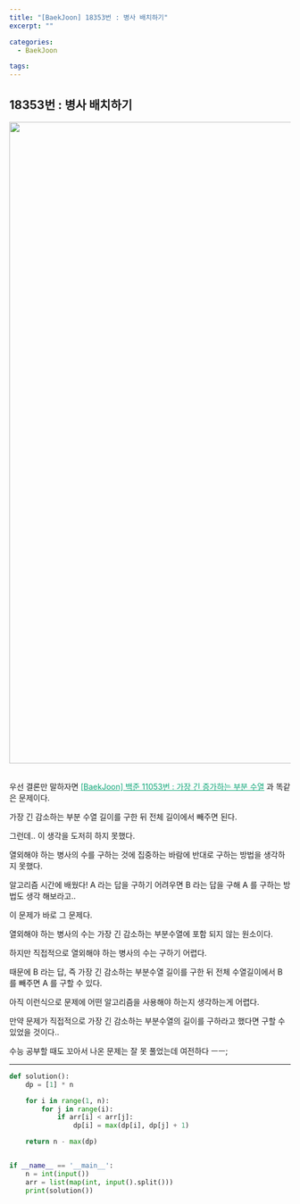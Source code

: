 ```yaml
---
title: "[BaekJoon] 18353번 : 병사 배치하기"
excerpt: ""

categories:
  - BaekJoon

tags:
---
```


## 18353번 : 병사 배치하기

<center><img width="1150" alt="" src="https://user-images.githubusercontent.com/54533309/110466669-64308900-8119-11eb-9163-2ea90f25c0ef.png">
</center>


<br>

우선 결론만 말하자면 <a href="https://nam-ki-bok.github.io/baekjoon/Baek_sequence1/" style="color:#0FA678">[BaekJoon] 백준 11053번 : 가장 긴 증가하는 부분 수열</a> 과 똑같은 문제이다.

가장 긴 감소하는 부분 수열 길이를 구한 뒤 전체 길이에서 빼주면 된다.

그런데.. 이 생각을 도저히 하지 못했다.

열외해야 하는 병사의 수를 구하는 것에 집중하는 바람에 반대로 구하는 방법을 생각하지 못했다.

알고리즘 시간에 배웠다! A 라는 답을 구하기 어려우면 B 라는 답을 구해 A 를 구하는 방법도 생각 해보라고..

이 문제가 바로 그 문제다.

열외해야 하는 병사의 수는 가장 긴 감소하는 부분수열에 포함 되지 않는 원소이다.

하지만 직접적으로 열외해야 하는 병사의 수는 구하기 어렵다.

때문에 B 라는 답, 즉 가장 긴 감소하는 부분수열 길이를 구한 뒤 전체 수열길이에서 B 를 빼주면 A 를 구할 수 있다.

아직 이런식으로 문제에 어떤 알고리즘을 사용해야 하는지 생각하는게 어렵다.

만약 문제가 직접적으로 가장 긴 감소하는 부분수열의 길이를 구하라고 했다면 구할 수 있었을 것이다..

수능 공부할 때도 꼬아서 나온 문제는 잘 못 풀었는데 여전하다 ㅡㅡ;

---

```python
def solution():
	dp = [1] * n

	for i in range(1, n):
		for j in range(i):
			if arr[i] < arr[j]:
				dp[i] = max(dp[i], dp[j] + 1)

	return n - max(dp)


if __name__ == '__main__':
	n = int(input())
	arr = list(map(int, input().split()))
	print(solution())
```

<br>

